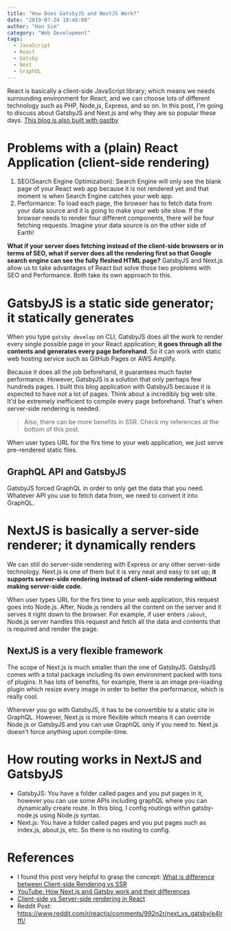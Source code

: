 ```yaml
---
title: "How Does GatsbyJS and NextJS Work?"
date: "2019-07-24 10:46:00"
author: "Han Sim"
category: "Web Development"
tags:
  - JavaScript
  - React
  - Gatsby
  - Next
  - GraphQL
---
```


React is basically a client-side JavaScript library; which means we needs surrounding environment for React, and we can choose lots of different technology such as PHP, Node,js, Express, and so on. In this post, I'm going to discuss about GatsbyJS and Next.js and why they are so popular these days. [This blog is also built with gastby](https://github.com/Han-Sim/blog.hansim.dev)

# Problems with a (plain) React Application (client-side rendering)

1. SEO(Search Engine Optimization): Search Engine will only see the blank page of your React web app because it is not rendered yet and that moment is when Search Engine catches your web app.
2. Performance: To load each page, the browser has to fetch data from your data source and it is going to make your web site slow. If the browser needs to render four different components, there will be four fetching requests. Imagine your data source is on the other side of Earth!

**What if your server does fetching instead of the client-side browsers or in terms of SEO, what if server does all the rendering first so that Google search engine can see the fully fleshed HTML page?** GatsbyJS and Next.js allow us to take advantages of React but solve those two problems with SEO and Performance. Both take its own approach to this.

# GatsbyJS is a static side generator; it statically generates

When you type `gatsby develop` on CLI, GatsbyJS does all the work to render every single possible page in your React application; **it goes through all the contents and generates every page beforehand**. So it can work with static web hosting service such as GitHub Pages or AWS Amplify.

Because it does all the job beforehand, it guarantees much faster performance. However, GatsbyJS is a solution that only perhaps few hundreds pages. I built this blog application with GatsbyJS because it is expected to have not a lot of pages. Think about a incredibly big web site. It'd be extremely inefficient to compile every page beforehand. That's when server-side rendering is needed.

> Also, there can be more benefits in SSR. Check my references at the bottom of this post.

When user types URL for the firs time to your web application, we just serve pre-rendered static files.

## GraphQL API and GatsbyJS

GatsbyJS forced GraphQL in order to only get the data that you need. Whatever API you use to fetch data from, we need to convert it into GraphQL.

# NextJS is basically a server-side renderer; it dynamically renders

We can still do server-side rendering with Express or any other server-side technology. Next.js is one of them but it is very neat and easy to set up; **it supports server-side rendering instead of client-side rendering without making server-side code.**

When user types URL for the firs time to your web application, this request goes into Node.js. After, Node.js renders all the content on the server and it serves it right down to the browser. For example, if user enters `/about`, Node.js server handles this request and fetch all the data and contents that is required and render the page.

## NextJS is a very flexible framework

The scope of Next.js is much smaller than the one of GatsbyJS. GatsbyJS comes with a total package including its own environment packed with tons of plugins. It has lots of benefits, for example, there is an image pre-loading plugin which resize every image in order to better the performance, which is really cool.

Wherever you go with GatsbyJS, it has to be convertible to a static site in GraphQL. However, Next.js is more flexible which means it can override Node.js or GatsbyJS and you can use GraphQL only if you need to. Next.js doesn't force anything upon compile-time.

# How routing works in NextJS and GatsbyJS

- GatsbyJS: You have a folder called pages and you put pages in it, however you can use some APIs including graphQL where you can dynamically create route. In this blog, I config routings within gatsby-node.js using Node.js syntax.
- Next.js: You have a folder called pages and you put pages such as index.js, about.js, etc. So there is no routing to config.

# References

- I found this post very helpful to grasp the concept: [What is difference between Client-side Rendering vs SSR](https://medium.com/@swazza85/ssr-with-react-9cb197cfe380)
- [YouTube: How Next.js and Gatsby work and their differences](https://www.youtube.com/watch?v=xC4Yq_mXvPM)
- [Client-side vs Server-side rendering in React](https://stackoverflow.com/questions/27290354/reactjs-server-side-rendering-vs-client-side-rendering)
- Reddit Post: https://www.reddit.com/r/reactjs/comments/992n2r/next_vs_gatsby/e4lrffl/
